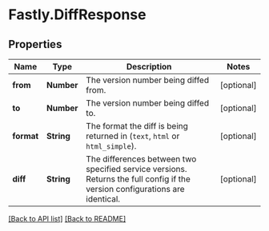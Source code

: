 # Fastly.DiffResponse

## Properties

Name | Type | Description | Notes
------------ | ------------- | ------------- | -------------
**from** | **Number** | The version number being diffed from. | [optional] 
**to** | **Number** | The version number being diffed to. | [optional] 
**format** | **String** | The format the diff is being returned in (`text`, `html` or `html_simple`). | [optional] 
**diff** | **String** | The differences between two specified service versions. Returns the full config if the version configurations are identical. | [optional] 


[[Back to API list]](../../README.md#endpoints) [[Back to README]](../../README.md)
